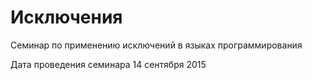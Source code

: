 # Исключения
Семинар по применению исключений в языках программирования

Дата проведения семинара 14 сентября 2015